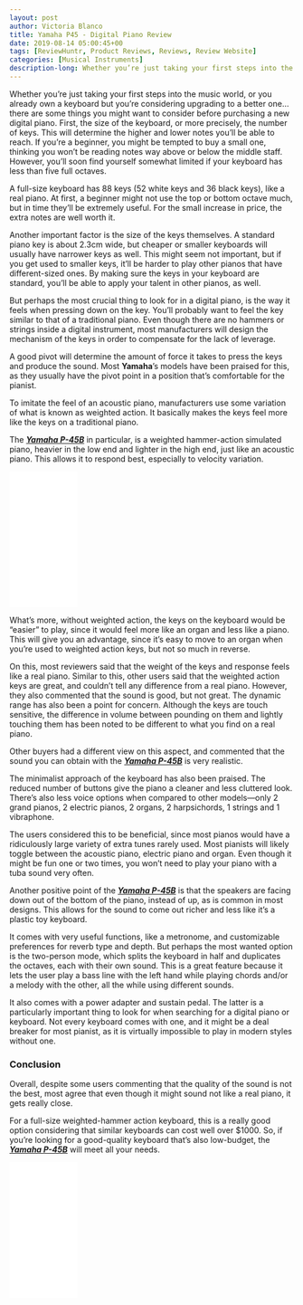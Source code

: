 ```yaml
---
layout: post
author: Victoria Blanco
title: Yamaha P45 - Digital Piano Review
date: 2019-08-14 05:00:45+00
tags: [ReviewHuntr, Product Reviews, Reviews, Review Website]
categories: [Musical Instruments]
description-long: Whether you’re just taking your first steps into the music world, or you already own a keyboard but you’re considering upgrading to a better one… there are some things you might want to consider before purchasing a new digital piano. First, the size of the keyboard, or more precisely, the number of keys. This will determine the higher and lower notes you’ll be able to reach. If you’re a beginner, you might be tempted to buy a small one, thinking you won’t be reading notes way above or below the middle staff. However, you’ll soon find yourself somewhat limited if your keyboard has less than five full octaves. A full-size keyboard has 88 keys (52 white keys and 36 black keys), like a real piano. At first, a beginner might not use the top or bottom octave much, but in time they’ll be extremely useful. For the small increase in price, the extra notes are well worth it.
---
```


Whether you’re just taking your first steps into the music world, or you already own a keyboard but you’re considering upgrading to a better one… there are some things you might want to consider before purchasing a new digital piano. First, the size of the keyboard, or more precisely, the number of keys. This will determine the higher and lower notes you’ll be able to reach. If you’re a beginner, you might be tempted to buy a small one, thinking you won’t be reading notes way above or below the middle staff. However, you’ll soon find yourself somewhat limited if your keyboard has less than five full octaves.

A full-size keyboard has 88 keys (52 white keys and 36 black keys), like a real piano. At first, a beginner might not use the top or bottom octave much, but in time they’ll be extremely useful. For the small increase in price, the extra notes are well worth it.

Another important factor is the size of the keys themselves. A standard piano key is about 2.3cm wide, but cheaper or smaller keyboards will usually have narrower keys as well. This might seem not important, but if you get used to smaller keys, it’ll be harder to play other pianos that have different-sized ones. By making sure the keys in your keyboard are standard, you’ll be able to apply your talent in other pianos, as well.

But perhaps the most crucial thing to look for in a digital piano, is the way it feels when pressing down on the key. You’ll probably want to feel the key similar to that of a traditional piano. Even though there are no hammers or strings inside a digital instrument, most manufacturers will design the mechanism of the keys in order to compensate for the lack of leverage.

A good pivot will determine the amount of force it takes to press the keys and produce the sound. Most **Yamaha**’s models have been praised for this, as they usually have the pivot point in a position that’s comfortable for the pianist.

To imitate the feel of an acoustic piano, manufacturers use some variation of what is known as weighted action. It basically makes the keys feel more like the keys on a traditional piano.

The [***Yamaha P-45B***](https://www.amazon.com/Yamaha-88-Key-Weighted-Digital-P45B/dp/B00UJ9LNDK/ref=as_li_ss_tl?ie=UTF8&linkCode=ll1&tag=mrpowerscript-20&linkId=efb39a70206386fe095dc917afd29e46&language=en_US) in particular, is a weighted hammer-action simulated piano, heavier in the low end and lighter in the high end, just like an acoustic piano. This allows it to respond best, especially to velocity variation.

<iframe style="width:120px;height:240px;" marginwidth="0" marginheight="0" scrolling="no" frameborder="0" src="//ws-na.amazon-adsystem.com/widgets/q?ServiceVersion=20070822&OneJS=1&Operation=GetAdHtml&MarketPlace=US&source=ss&ref=as_ss_li_til&ad_type=product_link&tracking_id=mrpowerscript-20&language=en_US&marketplace=amazon&region=US&placement=B00UJ9LNDK&asins=B00UJ9LNDK&linkId=5311f18d385181f51a641f8641da4a0a&show_border=true&link_opens_in_new_window=true"></iframe>

What’s more, without weighted action, the keys on the keyboard would be “easier” to play, since it would feel more like an organ and less like a piano. This will give you an advantage, since it’s easy to move to an organ when you’re used to weighted action keys, but not so much in reverse.

On this, most reviewers said that the weight of the keys and response feels like a real piano. Similar to this, other users said that the weighted action keys are great, and couldn’t tell any difference from a real piano. However, they also commented that the sound is good, but not great. The dynamic range has also been a point for concern. Although the keys are touch sensitive, the difference in volume between pounding on them and lightly touching them has been noted to be different to what you find on a real piano.

Other buyers had a different view on this aspect, and commented that the sound you can obtain with the  [***Yamaha P-45B***](https://www.amazon.com/Yamaha-88-Key-Weighted-Digital-P45B/dp/B00UJ9LNDK/ref=as_li_ss_tl?ie=UTF8&linkCode=ll1&tag=mrpowerscript-20&linkId=efb39a70206386fe095dc917afd29e46&language=en_US) is very realistic.

The minimalist approach of the keyboard has also been praised. The reduced number of buttons give the piano a cleaner and less cluttered look. There’s also less voice options when compared to other models—only 2 grand pianos, 2 electric pianos, 2 organs, 2 harpsichords, 1 strings and 1 vibraphone.

The users considered this to be beneficial, since most pianos would have a ridiculously large variety of extra tunes rarely used. Most pianists will likely toggle between the acoustic piano, electric piano and organ. Even though it might be fun one or two times, you won’t need to play your piano with a tuba sound very often.

Another positive point of the  [***Yamaha P-45B***](https://www.amazon.com/Yamaha-88-Key-Weighted-Digital-P45B/dp/B00UJ9LNDK/ref=as_li_ss_tl?ie=UTF8&linkCode=ll1&tag=mrpowerscript-20&linkId=efb39a70206386fe095dc917afd29e46&language=en_US) is that the speakers are facing down out of the bottom of the piano, instead of up, as is common in most designs. This allows for the sound to come out richer and less like it’s a plastic toy keyboard.

It comes with very useful functions, like a metronome, and customizable preferences for reverb type and depth. But perhaps the most wanted option is the two-person mode, which splits the keyboard in half and duplicates the octaves, each with their own sound. This is a great feature because it lets the user play a bass line with the left hand while playing chords and/or a melody with the other, all the while using different sounds.

It also comes with a power adapter and sustain pedal. The latter is a particularly important thing to look for when searching for a digital piano or keyboard. Not every keyboard comes with one, and it might be a deal breaker for most pianist, as it is virtually impossible to play in modern styles without one.

### Conclusion

Overall, despite some users commenting that the quality of the sound is not the best, most agree that even though it might sound not like a real piano, it gets really close.

For a full-size weighted-hammer action keyboard, this is a really good option considering that similar keyboards can cost well over $1000. So, if you’re looking for a good-quality keyboard that’s also low-budget, the  [***Yamaha P-45B***](https://www.amazon.com/Yamaha-88-Key-Weighted-Digital-P45B/dp/B00UJ9LNDK/ref=as_li_ss_tl?ie=UTF8&linkCode=ll1&tag=mrpowerscript-20&linkId=efb39a70206386fe095dc917afd29e46&language=en_US) will meet all your needs.

<iframe style="width:120px;height:240px;" marginwidth="0" marginheight="0" scrolling="no" frameborder="0" src="//ws-na.amazon-adsystem.com/widgets/q?ServiceVersion=20070822&OneJS=1&Operation=GetAdHtml&MarketPlace=US&source=ss&ref=as_ss_li_til&ad_type=product_link&tracking_id=mrpowerscript-20&language=en_US&marketplace=amazon&region=US&placement=B00UJ9LNDK&asins=B00UJ9LNDK&linkId=5311f18d385181f51a641f8641da4a0a&show_border=true&link_opens_in_new_window=true"></iframe>
